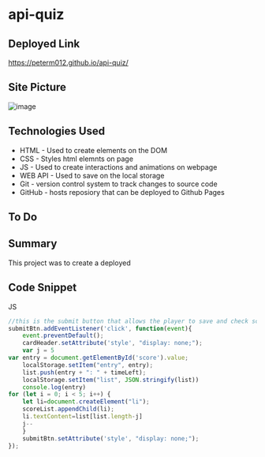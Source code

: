 # api-quiz

## Deployed Link
https://peterm012.github.io/api-quiz/

## Site Picture 
![image](https://user-images.githubusercontent.com/110750833/192899393-17f0b1cc-6754-403f-8b3d-1b4bd1218ac8.png)

## Technologies Used
- HTML - Used to create elements on the DOM
- CSS - Styles html elemnts on page
- JS - Used to create interactions and animations on webpage 
- WEB API - Used to save on the local storage
- Git - version control system to track changes to source code
- GitHub - hosts reposiory that can be deployed to Github Pages

## To Do


## Summary 
This project was to create a deployed 

## Code Snippet
JS
```js
//this is the submit button that allows the player to save and check scores 
submitBtn.addEventListener('click', function(event){
    event.preventDefault();
    cardHeader.setAttribute('style', "display: none;");
    var j = 5
var entry = document.getElementById('score').value;
    localStorage.setItem("entry", entry);
    list.push(entry + ": " + timeLeft);
    localStorage.setItem("list", JSON.stringify(list))
    console.log(entry)
for (let i = 0; i < 5; i++) { 
    let li=document.createElement("li");
    scoreList.appendChild(li);
    li.textContent=list[list.length-j]
    j--
    }
    submitBtn.setAttribute('style', "display: none;");
});


```
